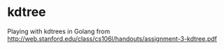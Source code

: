 kdtree
======

Playing with kdtrees in Golang from http://web.stanford.edu/class/cs106l/handouts/assignment-3-kdtree.pdf
